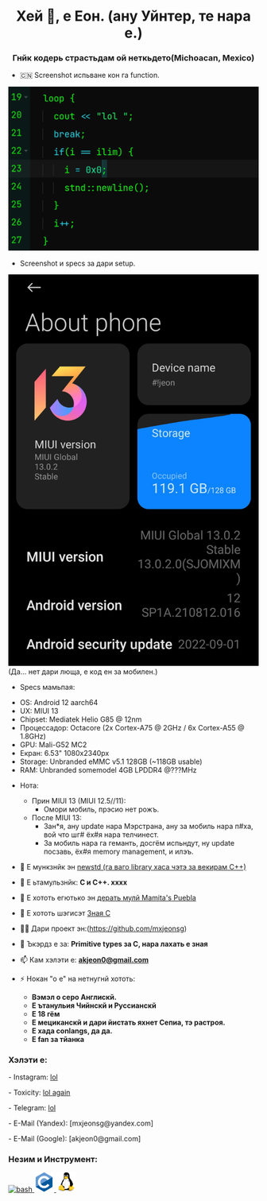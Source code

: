 <h1 align="center">Хей 🗿, е Еон. (ану Уйнтер, те нара е.)</h1>
<h3 align="center">Гнйк кодерь страстьдам ой неткьдето(Michoacan, Mexico)</h3>

- 🇨🇳 Screenshot испьване кон га function.
<img src="IMG/Screenshot_2023-07-10-00-24-25-771-edit_com.foxdebug.acode.jpg"/>

- Screenshot и specs за дари setup.
<img src="IMG/Screenshot_2023-07-10-01-40-14-965-edit_com.android.settings.jpg"/>
(Да... нет дари люща, е код ен за мобилен.)

- Specs мамьпая:
 + OS: Android 12 aarch64
 + UX: MIUI 13
 + Chipset: Mediatek Helio G85 @ 12nm
 + Процессадор: Octacore (2x Cortex-A75 @ 2GHz / 6x Cortex-A55 @ 1.8GHz)
 + GPU: Mali-G52 MC2
 + Екран: 6.53" 1080x2340px
 + Storage: Unbranded eMMC v5.1 128GB (~118GB usable)
 + RAM: Unbranded somemodel 4GB LPDDR4 @???MHz
- Нота:
  + Прин MIUI 13 (MIUI 12.5//11):
    * Омори мобиль, прэсио нет рожъ.
  + После MIUI 13:
    * Зан*я, ану update нара Мэрстрана, ану за мобиль нара п#ха, вой что шг# ёх#я нара телчинест.
    * За мобиль нара га геманть, досгём испьндут, ну update посзавь, ёх#я memory management, и илэъ.



- 🔭 Е мункзнйк эн [newstd (га ваго library хаса чэтэ за векирам C++)](https://github.com/mxjeonsg/newstd)

- 🌱 Е ьтамульзнйк:  **C и C++. хххх**

- 👯 Е хототь егютько эн [дерать мулй Mamita's Puebla](<none>)

- 🤝 Е хототь шэгисэт [Зная C](<no>)

- 👨‍💻 Дари проект эн:(https://github.com/mxjeonsg)

- 💬 Ъкэрдз е за: **Primitive types за C, нара лахать е зная**

- 📫 Кам хэлэти е: **akjeon0@gmail.com**

- ⚡ Нокан "о е" на нетнугнй хототь:
  + **Вэмэл о серо Англискй.**
  + **Е ътанульия Чийнскй и Руссианскй**
  + **Е 18 гём**
  + **Е мециканскй и дари йистать яхнет Сепиа, тэ растроя.**
  + **Е хада conlangs, да да.**
  + **Е fan за тйанка**

<h3 align="left">Хэлэти е:</h3>
<p align="left">
  - Instagram: <a href="https://instagram.com/@mxjeonsg">lol</a>
  <p></p>
  - Toxicity: <a href="https://www.twitter.com/@mxjeonsh">lol again</a
  <p></p>
  - Telegram: <a href="t.me/mxjeonsg">lol</a>
  <p></p>
  - E-Mail (Yandex): [mxjeonsg@yandex.com]
  <p></p>
  - E-Mail (Google): [akjeon0@gmail.com]
</p>

<h3 align="left">Незим и Инструмент:</h3>
<p align="left"> <a href="https://www.gnu.org/software/bash/" target="_blank" rel="noreferrer"> <img src="https://www.vectorlogo.zone/logos/gnu_bash/gnu_bash-icon.svg" alt="bash" width="40" height="40"/> </a> <a href="https://www.cprogramming.com/" target="_blank" rel="noreferrer"> <img src="https://raw.githubusercontent.com/devicons/devicon/master/icons/c/c-original.svg" alt="c" width="40" height="40"/> </a> <a href="https://www.linux.org/" target="_blank" rel="noreferrer"> <img src="https://raw.githubusercontent.com/devicons/devicon/master/icons/linux/linux-original.svg" alt="linux" width="40" height="40"/> </a> </p>

<!---
jeonjsj/jeonjsj is a ✨ special ✨ repository because its `README.md` (this file) appears on your GitHub profile.
You can click the Preview link to take a look at your changes.
---!>
